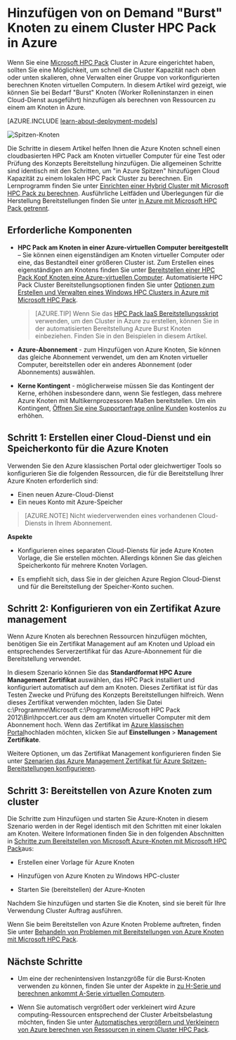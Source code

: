 <properties
 pageTitle="Hinzufügen von Burst Knoten zu einem Cluster HPC Pack | Microsoft Azure"
 description="Erfahren Sie, wie Sie einen HPC Pack Cluster in Azure bei Bedarf zu erweitern, indem er Worker Rolleninstanzen in einen Cloud-Dienst ausgeführt"
 services="virtual-machines-windows"
 documentationCenter=""
 authors="dlepow"
 manager="timlt"
 editor=""
 tags="azure-service-management,hpc-pack"/>
<tags
ms.service="virtual-machines-windows"
 ms.devlang="na"
 ms.topic="article"
 ms.tgt_pltfrm="vm-multiple"
 ms.workload="big-compute"
 ms.date="10/14/2016"
 ms.author="danlep"/>

# <a name="add-on-demand-burst-nodes-to-an-hpc-pack-cluster-in-azure"></a>Hinzufügen von on Demand "Burst" Knoten zu einem Cluster HPC Pack in Azure



Wenn Sie eine [Microsoft HPC Pack](https://technet.microsoft.com/library/cc514029) Cluster in Azure eingerichtet haben, sollten Sie eine Möglichkeit, um schnell die Cluster Kapazität nach oben oder unten skalieren, ohne Verwalten einer Gruppe von vorkonfigurierten berechnen Knoten virtuellen Computern. In diesem Artikel wird gezeigt, wie können Sie bei Bedarf "Burst" Knoten (Worker Rolleninstanzen in einen Cloud-Dienst ausgeführt) hinzufügen als berechnen von Ressourcen zu einem am Knoten in Azure. 

[AZURE.INCLUDE [learn-about-deployment-models](../../includes/learn-about-deployment-models-classic-include.md)]

![Spitzen-Knoten][burst]

Die Schritte in diesem Artikel helfen Ihnen die Azure Knoten schnell einen cloudbasierten HPC Pack am Knoten virtueller Computer für eine Test oder Prüfung des Konzepts Bereitstellung hinzufügen. Die allgemeinen Schritte sind identisch mit den Schritten, um "in Azure Spitzen" hinzufügen Cloud Kapazität zu einem lokalen HPC Pack Cluster zu berechnen. Ein Lernprogramm finden Sie unter [Einrichten einer Hybrid Cluster mit Microsoft HPC Pack zu berechnen](../cloud-services/cloud-services-setup-hybrid-hpcpack-cluster.md). Ausführliche Leitfäden und Überlegungen für die Herstellung Bereitstellungen finden Sie unter [in Azure mit Microsoft HPC Pack getrennt](https://technet.microsoft.com/library/gg481749.aspx).


## <a name="prerequisites"></a>Erforderliche Komponenten

* **HPC Pack am Knoten in einer Azure-virtuellen Computer bereitgestellt** – Sie können einen eigenständigen am Knoten virtueller Computer oder eine, das Bestandteil einer größeren Cluster ist. Zum Erstellen eines eigenständigen am Knotens finden Sie unter [Bereitstellen einer HPC Pack Kopf Knoten eine Azure-virtuellen Computer](virtual-machines-windows-hpcpack-cluster-headnode.md). Automatisierte HPC Pack Cluster Bereitstellungsoptionen finden Sie unter [Optionen zum Erstellen und Verwalten eines Windows HPC Clusters in Azure mit Microsoft HPC Pack](virtual-machines-windows-hpcpack-cluster-options.md).

    >[AZURE.TIP] Wenn Sie das [HPC Pack IaaS Bereitstellungsskript](virtual-machines-windows-classic-hpcpack-cluster-powershell-script.md) verwenden, um den Cluster in Azure zu erstellen, können Sie in der automatisierten Bereitstellung Azure Burst Knoten einbeziehen. Finden Sie in den Beispielen in diesem Artikel.

* **Azure-Abonnement** - zum Hinzufügen von Azure Knoten, Sie können das gleiche Abonnement verwendet, um den am Knoten virtueller Computer, bereitstellen oder ein anderes Abonnement (oder Abonnements) auswählen.

* **Kerne Kontingent** - möglicherweise müssen Sie das Kontingent der Kerne, erhöhen insbesondere dann, wenn Sie festlegen, dass mehrere Azure Knoten mit Multikernprozessoren Maßen bereitstellen. Um ein Kontingent, [Öffnen Sie eine Supportanfrage online Kunden](https://azure.microsoft.com/blog/2014/06/04/azure-limits-quotas-increase-requests/) kostenlos zu erhöhen.

## <a name="step-1-create-a-cloud-service-and-a-storage-account-for-the-azure-nodes"></a>Schritt 1: Erstellen einer Cloud-Dienst und ein Speicherkonto für die Azure Knoten

Verwenden Sie den Azure klassischen Portal oder gleichwertiger Tools so konfigurieren Sie die folgenden Ressourcen, die für die Bereitstellung Ihrer Azure Knoten erforderlich sind:

* Einen neuen Azure-Cloud-Dienst
* Ein neues Konto mit Azure-Speicher

>[AZURE.NOTE] Nicht wiederverwenden eines vorhandenen Cloud-Diensts in Ihrem Abonnement. 

**Aspekte**

* Konfigurieren eines separaten Cloud-Diensts für jede Azure Knoten Vorlage, die Sie erstellen möchten. Allerdings können Sie das gleichen Speicherkonto für mehrere Knoten Vorlagen.

* Es empfiehlt sich, dass Sie in der gleichen Azure Region Cloud-Dienst und für die Bereitstellung der Speicher-Konto suchen.




## <a name="step-2-configure-an-azure-management-certificate"></a>Schritt 2: Konfigurieren von ein Zertifikat Azure management

Wenn Azure Knoten als berechnen Ressourcen hinzufügen möchten, benötigen Sie ein Zertifikat Management auf am Knoten und Upload ein entsprechendes Serverzertifikat für das Azure-Abonnement für die Bereitstellung verwendet.

In diesem Szenario können Sie das **Standardformat HPC Azure Management Zertifikat** auswählen, das HPC Pack installiert und konfiguriert automatisch auf dem am Knoten. Dieses Zertifikat ist für das Testen Zwecke und Prüfung des Konzepts Bereitstellungen hilfreich. Wenn dieses Zertifikat verwenden möchten, laden Sie Datei c:\Programme\Microsoft c:\Programme\Microsoft HPC Pack 2012\Bin\hpccert.cer aus dem am Knoten virtueller Computer mit dem Abonnement hoch. Wenn das Zertifikat im [Azure klassischen Portal](https://manage.windowsazure.com)hochladen möchten, klicken Sie auf **Einstellungen** > **Management Zertifikate**.

Weitere Optionen, um das Zertifikat Management konfigurieren finden Sie unter [Szenarien das Azure Management Zertifikat für Azure Spitzen-Bereitstellungen konfigurieren](http://technet.microsoft.com/library/gg481759.aspx).

## <a name="step-3-deploy-azure-nodes-to-the-cluster"></a>Schritt 3: Bereitstellen von Azure Knoten zum cluster



Die Schritte zum Hinzufügen und starten Sie Azure-Knoten in diesem Szenario werden in der Regel identisch mit den Schritten mit einer lokalen am Knoten. Weitere Informationen finden Sie in den folgenden Abschnitten in [Schritte zum Bereitstellen von Microsoft Azure-Knoten mit Microsoft HPC Pack](https://technet.microsoft.com/library/gg481758.aspx)aus:

* Erstellen einer Vorlage für Azure Knoten

* Hinzufügen von Azure Knoten zu Windows HPC-cluster

* Starten Sie (bereitstellen) der Azure-Knoten

Nachdem Sie hinzufügen und starten Sie die Knoten, sind sie bereit für Ihre Verwendung Cluster Auftrag ausführen.

Wenn Sie beim Bereitstellen von Azure Knoten Probleme auftreten, finden Sie unter [Behandeln von Problemen mit Bereitstellungen von Azure Knoten mit Microsoft HPC Pack](http://technet.microsoft.com/library/jj159097.aspx).

## <a name="next-steps"></a>Nächste Schritte

* Um eine der rechenintensiven Instanzgröße für die Burst-Knoten verwenden zu können, finden Sie unter der Aspekte in [zu H-Serie und berechnen ankommt A-Serie virtuellen Computern](virtual-machines-windows-a8-a9-a10-a11-specs.md).

* Wenn Sie automatisch vergrößert oder verkleinert wird Azure computing-Ressourcen entsprechend der Cluster Arbeitsbelastung möchten, finden Sie unter [Automatisches vergrößern und Verkleinern von Azure berechnen von Ressourcen in einem Cluster HPC Pack](virtual-machines-windows-classic-hpcpack-cluster-node-autogrowshrink.md).

<!--Image references-->
[burst]: ./media/virtual-machines-windows-classic-hpcpack-cluster-node-burst/burst.png
